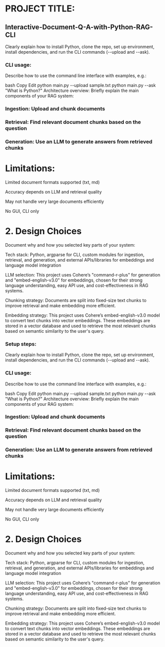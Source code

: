 # PROJECT TITLE:
## Interactive-Document-Q-A-with-Python-RAG-CLI

Clearly explain how to install Python, clone the repo, set up environment, install dependencies, and run the CLI commands (--upload and --ask).

### CLI usage:
Describe how to use the command line interface with examples, e.g.:

bash
Copy
Edit
python main.py --upload sample.txt
python main.py --ask "What is Python?"
Architecture overview:
Briefly explain the main components of your RAG system:

### Ingestion: Upload and chunk documents

### Retrieval: Find relevant document chunks based on the question

### Generation: Use an LLM to generate answers from retrieved chunks

# Limitations:

Limited document formats supported (txt, md)

Accuracy depends on LLM and retrieval quality

May not handle very large documents efficiently

No GUI, CLI only

# 2. Design Choices
Document why and how you selected key parts of your system:

Tech stack:
Python, argparse for CLI, custom modules for ingestion, retrieval, and generation, and external APIs/libraries for embeddings and language model integration

LLM selection:
This project uses Cohere’s "command-r-plus" for generation and "embed-english-v3.0" for embeddings, chosen for their strong language understanding, easy API use, and cost-effectiveness in RAG systems.

Chunking strategy:
Documents are split into fixed-size text chunks to improve retrieval and make embedding more efficient.

Embedding strategy:
This project uses Cohere’s embed-english-v3.0 model to convert text chunks into vector embeddings. These embeddings are stored in a vector database and used to retrieve the most relevant chunks based on semantic similarity to the user's query.
### Setup steps:
Clearly explain how to install Python, clone the repo, set up environment, install dependencies, and run the CLI commands (--upload and --ask).

### CLI usage:
Describe how to use the command line interface with examples, e.g.:

bash
Copy
Edit
python main.py --upload sample.txt
python main.py --ask "What is Python?"
Architecture overview:
Briefly explain the main components of your RAG system:

### Ingestion: Upload and chunk documents

### Retrieval: Find relevant document chunks based on the question

### Generation: Use an LLM to generate answers from retrieved chunks

# Limitations:

Limited document formats supported (txt, md)

Accuracy depends on LLM and retrieval quality

May not handle very large documents efficiently

No GUI, CLI only

# 2. Design Choices
Document why and how you selected key parts of your system:

Tech stack:
Python, argparse for CLI, custom modules for ingestion, retrieval, and generation, and external APIs/libraries for embeddings and language model integration

LLM selection:
This project uses Cohere’s "command-r-plus" for generation and "embed-english-v3.0" for embeddings, chosen for their strong language understanding, easy API use, and cost-effectiveness in RAG systems.

Chunking strategy:
Documents are split into fixed-size text chunks to improve retrieval and make embedding more efficient.

Embedding strategy:
This project uses Cohere’s embed-english-v3.0 model to convert text chunks into vector embeddings. These embeddings are stored in a vector database and used to retrieve the most relevant chunks based on semantic similarity to the user's query.
